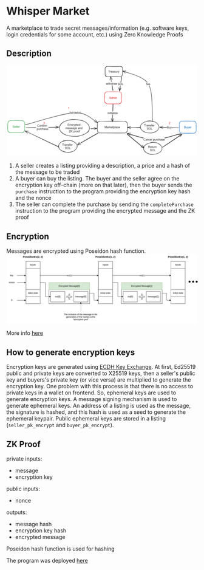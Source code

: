 # Whisper Market

A marketplace to trade secret messages/information (e.g. software keys, login credentials for some account, etc.) using Zero Knowledge Proofs

## Description

![image](diagram.png)
1. A seller creates a listing providing a description, a price and a hash of the message to be traded
2. A buyer can buy the listing. The buyer and the seller agree on the encryption key off-chain (more on that later), then the buyer sends the `purchase` instruction to the program providing the encryption key hash and the nonce
3. The seller can complete the purchase by sending the `completePurchase` instruction to the program providing the encrypted message and the ZK proof


## Encryption

Messages are encrypted using Poseidon hash function.
![image](poseidon_enc.webp)

More info [here](https://rubydusa.medium.com/symmetric-encryption-in-circom-53137de2a011)


## How to generate encryption keys

Encryption keys are generated using [ECDH Key Exchange](https://cryptobook.nakov.com/asymmetric-key-ciphers/ecdh-key-exchange). At first, Ed25519 public and private keys are converted to X25519 keys, then a seller's public key and buyers's private key (or vice versa) are multiplied to generate the encryption key.
One problem with this process is that there is no access to private keys in a wallet on frontend. So, ephemeral keys are used to generate encryption keys. A message signing mechanism is used to generate ephemeral keys. An address of a listing is used as the message, the signature is hashed, and this hash is used as a seed to generate the ephemeral keypair.
Public ephemeral keys are stored in a listing (`seller_pk_encrypt` and `buyer_pk_encrypt`).

## ZK Proof

private inputs:
- message
- encryption key

public inputs:
- nonce

outputs:
- message hash
- encryption key hash
- encrypted message

Poseidon hash function is used for hashing


The program was deployed [here](https://explorer.solana.com/address/AL8vd4XrR2xWLjHCsMUQHYnEtYR8BoMYXgySJGGkJSQ4?cluster=devnet)
